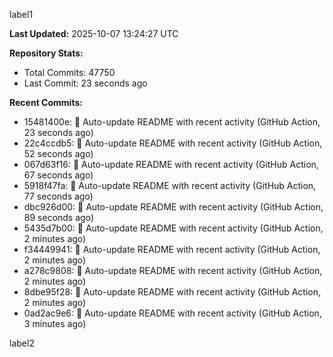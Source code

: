 
label1 
<!-- ACTIVITY_START -->
**Last Updated:** 2025-10-07 13:24:27 UTC

**Repository Stats:**
- Total Commits: 47750
- Last Commit: 23 seconds ago

**Recent Commits:**
- 15481400e: 🤖 Auto-update README with recent activity (GitHub Action, 23 seconds ago)
- 22c4ccdb5: 🤖 Auto-update README with recent activity (GitHub Action, 52 seconds ago)
- 067d63f16: 🤖 Auto-update README with recent activity (GitHub Action, 67 seconds ago)
- 5918f47fa: 🤖 Auto-update README with recent activity (GitHub Action, 77 seconds ago)
- dbc926d00: 🤖 Auto-update README with recent activity (GitHub Action, 89 seconds ago)
- 5435d7b00: 🤖 Auto-update README with recent activity (GitHub Action, 2 minutes ago)
- f34449941: 🤖 Auto-update README with recent activity (GitHub Action, 2 minutes ago)
- a278c9808: 🤖 Auto-update README with recent activity (GitHub Action, 2 minutes ago)
- 8dbe95f28: 🤖 Auto-update README with recent activity (GitHub Action, 2 minutes ago)
- 0ad2ac9e6: 🤖 Auto-update README with recent activity (GitHub Action, 3 minutes ago)
<!-- ACTIVITY_END -->

label2
